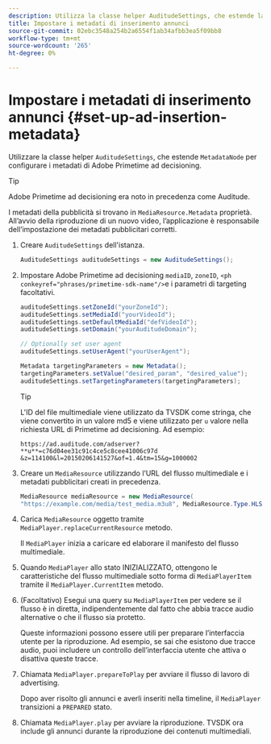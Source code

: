 ```yaml
---
description: Utilizza la classe helper AuditudeSettings, che estende la classe MetadataNode, per impostare i metadati di Adobe Primetime ad decisioning.
title: Impostare i metadati di inserimento annunci
source-git-commit: 02ebc3548a254b2a6554f1ab34afbb3ea5f09bb8
workflow-type: tm+mt
source-wordcount: '265'
ht-degree: 0%

---
```


# Impostare i metadati di inserimento annunci {#set-up-ad-insertion-metadata}

Utilizzare la classe helper `AuditudeSettings`, che estende `MetadataNode` per configurare i metadati di Adobe Primetime ad decisioning.

>[!TIP]
>
>Adobe Primetime ad decisioning era noto in precedenza come Auditude.

I metadati della pubblicità si trovano in `MediaResource.Metadata` proprietà. All’avvio della riproduzione di un nuovo video, l’applicazione è responsabile dell’impostazione dei metadati pubblicitari corretti.

1. Creare `AuditudeSettings` dell&#39;istanza.

   ```java
   AuditudeSettings auditudeSettings = new AuditudeSettings();
   ```

1. Impostare Adobe Primetime ad decisioning `mediaID`, `zoneID`, `<ph conkeyref="phrases/primetime-sdk-name"/>`e i parametri di targeting facoltativi.

   ```java
   auditudeSettings.setZoneId("yourZoneId"); 
   auditudeSettings.setMediaId("yourVideoId"); 
   auditudeSettings.setDefaultMediaId("defVideoId"); 
   auditudeSettings.setDomain("yourAuditudeDomain"); 
   
   // Optionally set user agent  
   auditudeSettings.setUserAgent("yourUserAgent"); 
   
   Metadata targetingParameters = new Metadata(); 
   targetingParameters.setValue("desired_param", "desired_value"); 
   auditudeSettings.setTargetingParameters(targetingParameters);
   ```

   >[!TIP]
   >
   >L&#39;ID del file multimediale viene utilizzato da TVSDK come stringa, che viene convertito in un valore md5 e viene utilizzato per `u` valore nella richiesta URL di Primetime ad decisioning. Ad esempio:
   >
   >`https://ad.auditude.com/adserver? **u**=c76d04ee31c91c4ce5c8cee41006c97d &z=114100&l=20150206141527&of=1.4&tm=15&g=1000002`

1. Creare un `MediaResource` utilizzando l’URL del flusso multimediale e i metadati pubblicitari creati in precedenza.

   ```java
   MediaResource mediaResource = new MediaResource( 
   "https://example.com/media/test_media.m3u8", MediaResource.Type.HLS, Metadata);
   ```

1. Carica `MediaResource` oggetto tramite `MediaPlayer.replaceCurrentResource` metodo.

   Il `MediaPlayer` inizia a caricare ed elaborare il manifesto del flusso multimediale.

1. Quando `MediaPlayer` allo stato INIZIALIZZATO, ottengono le caratteristiche del flusso multimediale sotto forma di `MediaPlayerItem` tramite il `MediaPlayer.CurrentItem` metodo.
1. (Facoltativo) Esegui una query su `MediaPlayerItem` per vedere se il flusso è in diretta, indipendentemente dal fatto che abbia tracce audio alternative o che il flusso sia protetto.

   Queste informazioni possono essere utili per preparare l’interfaccia utente per la riproduzione. Ad esempio, se sai che esistono due tracce audio, puoi includere un controllo dell’interfaccia utente che attiva o disattiva queste tracce.

1. Chiamata `MediaPlayer.prepareToPlay` per avviare il flusso di lavoro di advertising.

   Dopo aver risolto gli annunci e averli inseriti nella timeline, il `MediaPlayer` transizioni a `PREPARED` stato.
1. Chiamata `MediaPlayer.play` per avviare la riproduzione.
TVSDK ora include gli annunci durante la riproduzione dei contenuti multimediali.
